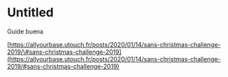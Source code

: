 # Untitled

Guide buena

[https://allyourbase.utouch.fr/posts/2020/01/14/sans-christmas-challenge-2019/\#sans-christmas-challenge-2019](https://allyourbase.utouch.fr/posts/2020/01/14/sans-christmas-challenge-2019/#sans-christmas-challenge-2019)



